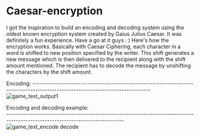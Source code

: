 # Caesar-encryption
I got the inspiration to build an encoding and decoding system using the oldest known encryption system created by Gaius Julius Caesar.
It was definitely a fun experience. Have a go at it guys : )
Here's how the encryption works. Basically with Caesar Ciphering, each character in a word is shifted to new position specified by the writer.
This shift generates a new message which is then delivered to the recipient along with the shift amount mentioned. 
The recipient has to decode the message by unshifting the characters by the shift amount.                                                         

Encoding:
       -------------------------------------------------------------------------------------------------------------------------------        
![game_test_output1](https://user-images.githubusercontent.com/61329578/190535588-67eb287f-09bf-48cd-8dca-19b69c37cca2.png)

Encoding and decoding example:                                                                                                         
       -------------------------------------------------------------------------------------------------------------------------------
![game_test_encode decode](https://user-images.githubusercontent.com/61329578/190535671-637bc431-867f-4944-bec0-302358963217.png)
